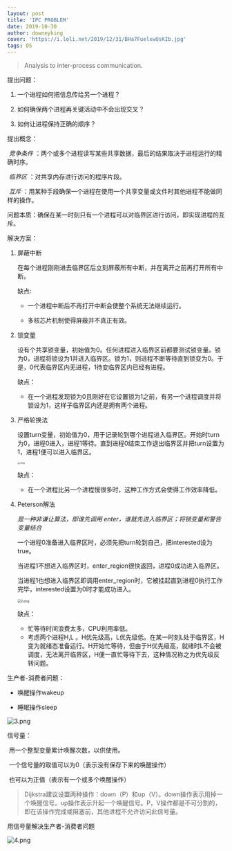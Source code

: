 ```yaml
---
layout: post
title: 'IPC PROBLEM'
date: 2019-10-30
author: downeyking
cover: 'https://i.loli.net/2019/12/31/BHa7FuelxwUsKIb.jpg'    
tags: OS
---
```


> Analysis to inter-process communication.  

提出问题：

1. 一个进程如何把信息传给另一个进程？

2. 如何确保两个进程再关键活动中不会出现交叉？

3. 如何让进程保持正确的顺序？

   

提出概念：

​		*竞争条件* ：两个或多个进程读写某些共享数据，最后的结果取决于进程运行的精确时序。

​		*临界区* ：对共享内存进行访问的程序片段。

​		*互斥* ：用某种手段确保一个进程在使用一个共享变量或文件时其他进程不能做同样的操作。



问题本质：确保在某一时刻只有一个进程可以对临界区进行访问，即实现进程的互斥。



解决方案：

1. 屏蔽中断

   在每个进程刚刚进去临界区后立刻屏蔽所有中断，并在离开之前再打开所有中断。

   缺点:

   - 一个进程中断后不再打开中断会使整个系统无法继续运行。

   - 多核芯片机制使得屏蔽并不真正有效。

     

2. 锁变量

   设有个共享锁变量，初始值为0。任何进程进入临界区前都要测试锁变量。锁为0，进程将锁设为1并进入临界区。锁为1，则进程不断等待直到锁变为0。于是，0代表临界区内无进程，1待变临界区内已经有进程。

   缺点：

   - 在一个进程发现锁为0且刚好在它设置锁为1之前，有另一个进程调度并将锁设为1，这样子临界区内还是拥有两个进程。

     

3. 严格轮换法

   设置turn变量，初始值为0，用于记录轮到哪个进程进入临界区。开始时turn为0，进程0进入，进程1等待。直到进程0结束工作退出临界区并把turn设置为1，进程1便可以进入临界区。

   <img src="https://i.loli.net/2019/10/30/bedBrXJNDHAnktm.png" alt="1.png" style="zoom: 33%;" />

   缺点：
   
   - 在一个进程比另一个进程慢很多时，这种工作方式会使得工作效率降低。
   
   


4. Peterson解法

   *是一种非谦让算法，即谁先调用 enter，谁就先进入临界区；将锁变量和警告变量结合*

   一个进程0准备进入临界区时，必须先把turn轮到自己，把interested设为true。

   当进程1不想进入临界区时，enter_region很快返回，进程0成功进入临界区。

   当进程1也想进入临界区即调用enter_region时，它被挂起直到进程0执行工作完毕，interested设置为0时才能成功进入。

   <img src="https://i.loli.net/2019/10/30/YcHQ9xsw7zmC8yF.png" alt="2.png" style="zoom: 50%;" />

   缺点：

   - 忙等待时间浪费太多，CPU利用率低。
   - 考虑两个进程H,L 。H优先级高，L优先级低。在某一时刻L处于临界区，H变为就绪态准备运行。H开始忙等待，但由于H优先级高，就绪时L不会被调度，无法离开临界区，H便一直忙等待下去，这种情况称之为优先级反转问题。



生产者-消费者问题：

- 唤醒操作wakeup


- 睡眠操作sleep


![3.png](https://i.loli.net/2019/10/30/O5PWhu8lAcgQrKX.png)

信号量：

​		用一个整型变量累计唤醒次数，以供使用。

​		一个信号量的取值可以为0（表示没有保存下来的唤醒操作）

​		也可以为正值（表示有一个或多个唤醒操作）

> Dijkstra建议设置两种操作：down（P）和up（V）。down操作表示用掉一个唤醒信号。up操作表示升起一个唤醒信号。P，V操作都是不可分割的，即在该操作完成或阻塞前，其他进程不允许访问此信号量。



用信号量解决生产者-消费者问题

![4.png](https://i.loli.net/2019/10/30/BCSOcPtkGxzwQYW.png)